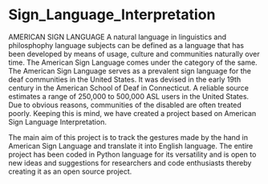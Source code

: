 # Sign_Language_Interpretation
 AMERICAN SIGN LANGUAGE
 A natural language in linguistics and philosphophy language subjects can be defined as a language that has been developed
 by means of usage, culture and communities naturally over time. The American Sign Language comes under the category of the 
 same. The American Sign Language serves as a prevalent sign language for the deaf communities in the United States. It 
 was devised in the early 19th century in the American School of Deaf in Connecticut. A reliable source estimates a range 
 of 250,000 to 500,000 ASL users in the United States. Due to obvious reasons, communities of the disabled are often treated
 poorly. Keeping this is mind, we have created a project based on American Sign Language Interpretation.

 The main aim of this project is to track the gestures made by the hand in American Sign Language and translate it into English language.
 The entire project has been coded in Python language for its versatility and is open to new ideas and suggestions for 
 researchers and code enthusiasts thereby creating it as an open source project.
